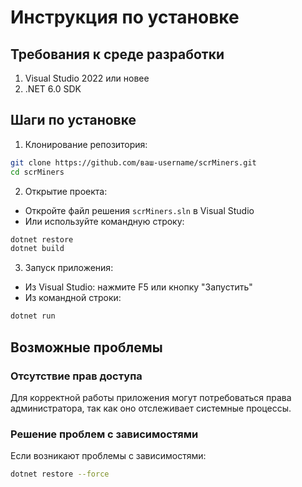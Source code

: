 # Инструкция по установке

## Требования к среде разработки
1. Visual Studio 2022 или новее
2. .NET 6.0 SDK

## Шаги по установке

1. Клонирование репозитория:
```bash
git clone https://github.com/ваш-username/scrMiners.git
cd scrMiners
```

2. Открытие проекта:
- Откройте файл решения `scrMiners.sln` в Visual Studio
- Или используйте командную строку:
```bash
dotnet restore
dotnet build
```

3. Запуск приложения:
- Из Visual Studio: нажмите F5 или кнопку "Запустить"
- Из командной строки:
```bash
dotnet run
```

## Возможные проблемы

### Отсутствие прав доступа
Для корректной работы приложения могут потребоваться права администратора, так как оно отслеживает системные процессы.

### Решение проблем с зависимостями
Если возникают проблемы с зависимостями:
```bash
dotnet restore --force
``` 